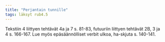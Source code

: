 ```yaml
---
title: "Perjantain tunnille"
tags: läksyt rub4.5
---
```


Tekstiin 4 liittyen tehtävät 4a ja 7 s. 81-83, futuuriin liittyen tehtävät 2B, 3 ja 4 s. 166-167. Lue myös epäsäännölliset verbit ulkoa, ha-skjuta s. 140-141.